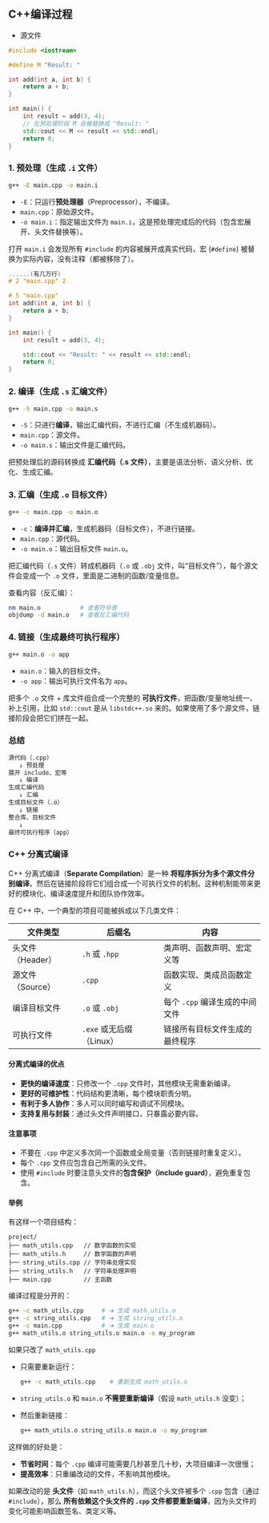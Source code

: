 ## C++编译过程

- 源文件

```c++
#include <iostream>

#define M "Result: "

int add(int a, int b) {
    return a + b;
}

int main() {
    int result = add(3, 4);
    // 在预处理阶段 M 会被替换成 "Result: "
    std::cout << M << result << std::endl;
    return 0;
}
```

### 1. 预处理（生成 `.i` 文件）

```bash
g++ -E main.cpp -o main.i
```

- `-E`：只运行**预处理器**（Preprocessor），不编译。
- `main.cpp`：原始源文件。
- `-o main.i`：指定输出文件为 `main.i`，这是预处理完成后的代码（包含宏展开、头文件替换等）。

打开 `main.i` 会发现所有 `#include` 的内容被展开成真实代码，宏 (`#define`) 被替换为实际内容，没有注释（都被移除了）。

```cpp
......(有几万行)
# 2 "main.cpp" 2

# 5 "main.cpp"
int add(int a, int b) {
    return a + b;
}

int main() {
    int result = add(3, 4);

    std::cout << "Result: " << result << std::endl;
    return 0;
}
```

### 2. 编译（生成 `.s` 汇编文件）

```bash
g++ -S main.cpp -o main.s
```

- `-S`：只进行**编译**，输出汇编代码，不进行汇编（不生成机器码）。
- `main.cpp`：源文件。
- `-o main.s`：输出文件是汇编代码。

把预处理后的源码转换成 **汇编代码（.s 文件）**，主要是语法分析、语义分析、优化、生成汇编。

### 3. 汇编（生成 `.o` 目标文件）

```bash
g++ -c main.cpp -o main.o
```

- `-c`：**编译并汇编**，生成机器码（目标文件），不进行链接。
- `main.cpp`：源代码。
- `-o main.o`：输出目标文件 `main.o`。

把汇编代码（`.s` 文件）转成机器码（`.o` 或 `.obj` 文件，叫“目标文件”），每个源文件会变成一个 `.o` 文件，里面是二进制的函数/变量信息。

查看内容（反汇编）：

```bash
nm main.o           # 查看符号表
objdump -d main.o   # 查看反汇编代码
```

### 4. 链接（生成最终可执行程序）

```bash
g++ main.o -o app
```

- `main.o`：输入的目标文件。
- `-o app`：输出可执行文件名为 `app`。

把多个 `.o` 文件 + 库文件组合成一个完整的 **可执行文件**，把函数/变量地址统一、补上引用，比如 `std::cout` 是从 `libstdc++.so` 来的。如果使用了多个源文件，链接阶段会把它们拼在一起。

### 总结

```txt
源代码（.cpp）
   ↓ 预处理
展开 include、宏等
   ↓ 编译
生成汇编代码
   ↓ 汇编
生成目标文件（.o）
   ↓ 链接
整合库、目标文件
   ↓
最终可执行程序（app）
```

### C++ 分离式编译

C++ 分离式编译（**Separate Compilation**）是一种 **将程序拆分为多个源文件分别编译**，然后在链接阶段将它们组合成一个可执行文件的机制。这种机制能带来更好的模块化、编译速度提升和团队协作效率。

在 C++ 中，一个典型的项目可能被拆成以下几类文件：

| 文件类型         | 后缀名                   | 内容                           |
| ---------------- | ------------------------ | ------------------------------ |
| 头文件（Header） | `.h` 或 `.hpp`           | 类声明、函数声明、宏定义等     |
| 源文件（Source） | `.cpp`                   | 函数实现、类成员函数定义       |
| 编译目标文件     | `.o` 或 `.obj`           | 每个 `.cpp` 编译生成的中间文件 |
| 可执行文件       | `.exe` 或无后缀（Linux） | 链接所有目标文件生成的最终程序 |

#### 分离式编译的优点

- **更快的编译速度**：只修改一个 `.cpp` 文件时，其他模块无需重新编译。
- **更好的可维护性**：代码结构更清晰，每个模块职责分明。
- **有利于多人协作**：多人可以同时编写和调试不同模块。
- **支持复用与封装**：通过头文件声明接口，只暴露必要内容。

#### 注意事项

- 不要在 `.cpp` 中定义多次同一个函数或全局变量（否则链接时重复定义）。
- 每个 `.cpp` 文件应包含自己所需的头文件。
- 使用 `#include` 时要注意头文件的**包含保护（include guard）**，避免重复包含。

#### 举例

有这样一个项目结构：

```less
project/
├── math_utils.cpp   // 数学函数的实现
├── math_utils.h     // 数学函数的声明
├── string_utils.cpp // 字符串处理实现
├── string_utils.h   // 字符串处理声明
├── main.cpp         // 主函数
```

编译过程是分开的：

```bash
g++ -c math_utils.cpp     # ➜ 生成 math_utils.o
g++ -c string_utils.cpp   # ➜ 生成 string_utils.o
g++ -c main.cpp           # ➜ 生成 main.o
g++ math_utils.o string_utils.o main.o -o my_program
```

如果只改了 `math_utils.cpp`

- 只需要重新运行：

  ```bash
  g++ -c math_utils.cpp    # 重新生成 math_utils.o
  ```

- `string_utils.o` 和 `main.o` **不需要重新编译**（假设 `math_utils.h` 没变）；

- 然后重新链接：

  ```bash
  g++ math_utils.o string_utils.o main.o -o my_program
  ```

这样做的好处是：

- **节省时间**：每个 `.cpp` 编译可能需要几秒甚至几十秒，大项目编译一次很慢；
- **提高效率**：只重编改动的文件，不影响其他模块。

如果改动的是 **头文件**（如 `math_utils.h`），而这个头文件被多个 `.cpp` 包含（通过 `#include`），那么 **所有依赖这个头文件的 `.cpp` 文件都要重新编译**，因为头文件的变化可能影响函数签名、类定义等。
